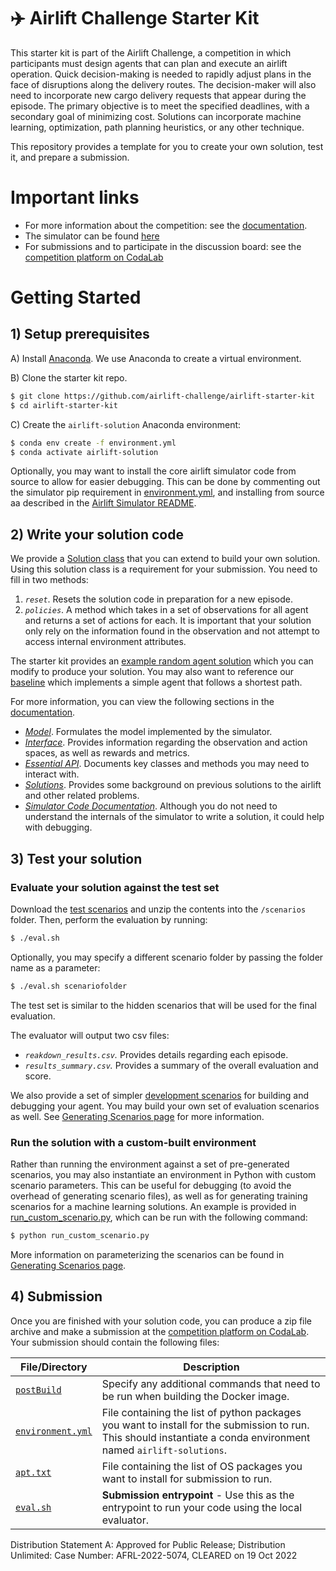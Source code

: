 # ✈️ Airlift Challenge Starter Kit

This starter kit is part of the Airlift Challenge, a competition in which participants must design agents that can plan and execute an airlift operation.
Quick decision-making is needed to rapidly adjust plans in the face of disruptions along the delivery routes.
The decision-maker will also need to incorporate new cargo delivery requests that appear during the episode.
The primary objective is to meet the specified deadlines, with a secondary goal of minimizing cost.
Solutions can incorporate machine learning, optimization, path planning heuristics, or any other technique.

This repository provides a template for you to create your own solution, test it, and prepare a submission.

# Important links
* For more information about the competition: see the [documentation](https://airlift-challenge.github.io/).
* The simulator can be found [here](https://github.com/airlift-challenge/airlift)
* For submissions and to participate in the discussion board: see the [competition platform on CodaLab][codalab]

# Getting Started

## 1) Setup prerequisites

A) Install [Anaconda](https://www.anaconda.com/distribution/).
We use Anaconda to create a virtual environment.

B) Clone the starter kit repo.
```bash
$ git clone https://github.com/airlift-challenge/airlift-starter-kit
$ cd airlift-starter-kit
```

C) Create the `airlift-solution` Anaconda environment:
```bash
$ conda env create -f environment.yml
$ conda activate airlift-solution
```
Optionally, you may want to install the core airlift simulator code from source to allow for easier debugging.
This can be done by commenting out the simulator pip requirement in [environment.yml](environment.yml), and installing from source aa described in the [Airlift Simulator README](https://github.com/airlift-challenge/airlift/blob/main/README.md#installing-with-pip). 

## 2) Write your solution code

We provide a [Solution class](https://airlift-challenge.github.io/chapters/API/essential_api.html#solutions) that you can extend to build your own solution. Using this solution class is a requirement for your submission.
You need to fill in two methods:
1) *`reset`*. Resets the solution code in preparation for a new episode.
2) *`policies`*. A method which takes in a set of observations for all agent and returns a set of actions for each.
It is important that your solution only rely on the information found in the observation and not attempt to access internal environment attributes. 

The starter kit provides an [example random agent solution](solution/mysolution.py) which you can modify to produce your solution.
You may also want to reference our [baseline](https://github.com/airlift-challenge/airlift/blob/main/airlift/solutions/baselines.py) which implements a simple agent that follows a shortest path.

For more information, you can view the following sections in the [documentation](https://airlift-challenge.github.io/).
* *[Model](https://airliftchallenge.com/chapters/ch2_model/main.html)*. Formulates the model implemented by the simulator.
* *[Interface](https://airliftchallenge.com/chapters/ch3_interface/main.html)*. Provides information regarding the observation and action spaces, as well as rewards and metrics.
* *[Essential API](https://airliftchallenge.com/chapters/API/essential_api.html)*. Documents key classes and methods you may need to interact with.
* *[Solutions](https://airliftchallenge.com/chapters/ch6_solutions/main.html)*. Provides some background on previous solutions to the airlift and other related problems.
* *[Simulator Code Documentation](https://airliftchallenge.com/chapters/API/environment.html)*. Although you do not need to understand the internals of the simulator to write a solution, it could help with debugging.

## 3) Test your solution

### Evaluate your solution against the test set
Download the [test scenarios](https://airlift-challenge.github.io/scenarios/scenarios_test.zip) and unzip the contents into the `/scenarios` folder.
Then, perform the evaluation by running:
```bash
$ ./eval.sh
```
Optionally, you may specify a different scenario folder by passing the folder name as a parameter:
```bash
$ ./eval.sh scenariofolder
```
The test set is similar to the hidden scenarios that will be used for the final evaluation.

The evaluator will output two csv files:
* *`reakdown_results.csv`.* Provides details regarding each episode.
* *`results_summary.csv`.* Provides a summary of the overall evaluation and score.

We also provide a set of simpler [development scenarios](https://airlift-challenge.github.io/scenarios/scenarios_dev.zip) for building and debugging your agent.
You may build your own set of evaluation scenarios as well. See [Generating Scenarios page](https://airlift-challenge.github.io/chapters/ch5_gen/main.html) for more information.


### Run the solution with a custom-built environment
Rather than running the environment against a set of pre-generated scenarios, you may also instantiate an environment in Python with custom scenario parameters.
This can be useful for debugging (to avoid the overhead of generating scenario files), as well as for generating training scenarios for a machine learning solutions.
An example is provided in [run_custom_scenario.py](run_custom_scenario.py), which can be run with the following command:
```bash
$ python run_custom_scenario.py
```
More information on parameterizing the scenarios can be found in [Generating Scenarios page](https://airlift-challenge.github.io/chapters/ch5_gen/main.html).

## 4) Submission
Once you are finished with your solution code, you can produce a zip file archive and make a submission at the [competition platform on CodaLab][codalab].
Your submission should contain the following files: 

**File/Directory** | **Description**
--- | ---
[`postBuild`](postBuild) | Specify any additional commands that need to be run when building the Docker image.
[`environment.yml`](environment.yml) | File containing the list of python packages you want to install for the submission to run. This should instantiate a conda environment named `airlift-solutions`.
[`apt.txt`](apt.txt) | File containing the list of OS packages you want to install for submission to run.
[`eval.sh`](eval.sh) | **Submission entrypoint** - Use this as the entrypoint to run your code using the local evaluator.


Distribution Statement A: Approved for Public Release; Distribution Unlimited: Case Number: AFRL-2022-5074, CLEARED on 19 Oct 2022


[codalab]: https://codalab.lisn.upsaclay.fr/competitions/8335

